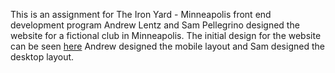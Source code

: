 This is an assignment for The Iron Yard - Minneapolis front end development program
Andrew Lentz and Sam Pellegrino designed the website for a fictional club in Minneapolis.
The initial design for the website can be seen [here](https://www.figma.com/file/LDkO9TKMRLO62u7ZkEzYp78L/Untitled)
Andrew designed the mobile layout and Sam designed the desktop layout.

